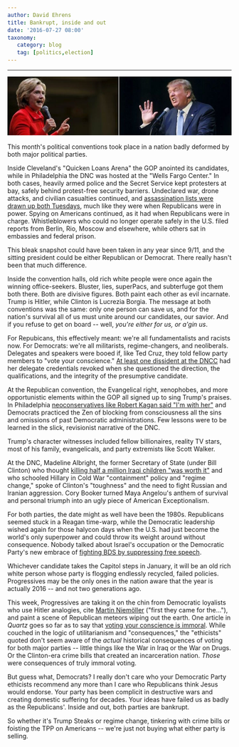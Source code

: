 ```yaml
---
author: David Ehrens
title: Bankrupt, inside and out
date: '2016-07-27 08:00'
taxonomy:
   category: blog
   tag: [politics,election]
---
```

---
![](clinton-trump.jpg)

This month's political conventions took place in a nation badly deformed by both major political parties. 

Inside Cleveland's "Quicken Loans Arena" the GOP anointed its candidates, while in Philadelphia the DNC was hosted at the "Wells Fargo Center." In both cases, heavily armed police and the Secret Service kept protesters at bay, safely behind protest-free security barriers. Undeclared war, drone attacks, and civilian casualties continued, and [assassination lists were drawn up both Tuesdays](http://www.nytimes.com/2012/05/29/world/obamas-leadership-in-war-on-al-qaeda.html), much like they were when Republicans were in power. Spying on Americans continued, as it had when Republicans were in charge. Whistleblowers who could no longer operate safely in the U.S. filed reports from Berlin, Rio, Moscow and elsewhere, while others sat in embassies and federal prison.

This bleak snapshot could have been taken in any year since 9/11, and the sitting president could be either Republican or Democrat. There really hasn't been that much difference.

Inside the convention halls, old rich white people were once again the winning office-seekers. Bluster, lies, superPacs, and subterfuge got them both there. Both are divisive figures. Both paint each other as evil incarnate. Trump is Hitler, while Clinton is Lucrezia Borgia. The message at both conventions was the same: only one person can save us, and for the nation's survival all of us must unite around our candidates, our savior. And if you refuse to get on board -- well, *you're either for us, or a'gin us*.

For Repubicans, this effectively meant: we're all fundamentalists and racists now. For Democrats: we're all militarists, regime-changers, and neoliberals. Delegates and speakers were booed if, like Ted Cruz, they told fellow party members to "vote your conscience." [At least one dissident at the DNCC](http://www.commondreams.org/news/2016/07/26/was-nina-turner-prominent-sanders-delegate-ejected-or-worse-dnc) had her delegate credentials revoked when she questioned the direction, the qualifications, and the integrity of the presumptive candidate.

At the Republican convention, the Evangelical right, xenophobes, and more opportunistic elements within the GOP all signed up to sing Trump's praises. In Philadelphia [neoconservatives like Robert Kagan said "I'm with her"](http://theintercept.com/2016/07/25/robert-kagan-and-other-neocons-back-hillary-clinton/) and Democrats practiced the Zen of blocking from consciousness all the sins and omissions of past Democratic administrations. Few lessons were to be learned in the slick, revisionist narrative of the DNC.

Trump's character witnesses included fellow billionaires, reality TV stars, most of his family, evangelicals, and party extremists like Scott Walker.

At the DNC, Madeline Albright, the former Secretary of State (under Bill Clinton) who thought [killing half a million Iraqi children "was worth it"](http://www.youtube.com/watch?v=omnskeu-puE) and who schooled Hillary in Cold War "containment" policy and "regime change," spoke of Clinton's "toughness" and the need to fight Russian and Iranian aggression. Cory Booker turned Maya Angelou's anthem of survival and personal triumph into an ugly piece of American Exceptionalism.

For both parties, the date might as well have been the 1980s. Republicans seemed stuck in a Reagan time-warp, while the Democratic leadership wished again for those halycon days when the U.S. had just become the world's only superpower and could throw its weight around without consequence. Nobody talked about Israel's occupation or the Democratic Party's new embrace of [fighting BDS by suppressing free speech](http://mondoweiss.net/2016/06/democratic-leadership-against/).

Whichever candidate takes the Capitol steps in January, it will be an old rich white person whose party is flogging endlessly recycled, failed policies. Progressives may be the only ones in the nation aware that the year is actually 2016 -- and not two generations ago.

This week, Progressives are taking it on the chin from Democratic loyalists who use Hitler analogies, cite [Martin Niemöller](http://www.cnn.com/2016/06/23/politics/tom-perez-anti-nazi-quote/index.html) ("first they came for the..."), and paint a scene of Republican meteors wiping out the earth. One article in *Quartz* goes so far as to say that [voting your conscience is immoral](http://qz.com/717255/ethicists-say-voting-with-your-heart-without-a-care-about-the-consequences-is-actually-immoral/). While couched in the logic of utilitarianism and "consequences," the "ethicists" quoted don't seem aware of the *actual* historical consequences of voting for both major parties -- little things like the War in Iraq or the War on Drugs. Or the Clinton-era crime bills that created an incarceration nation. *Those* were consequences of truly immoral voting.

But guess what, Democrats? I really don't care who your Democratic Party ethicists recommend any more than I care who Republicans think Jesus would endorse. Your party has been complicit in destructive wars and creating domestic suffering for decades. Your ideas have failed us as badly as the Republicans'. Inside and out, both parties are bankrupt.

So whether it's Trump Steaks or regime change, tinkering with crime bills or foisting the TPP on Americans -- we're just not buying what either party is selling. 
